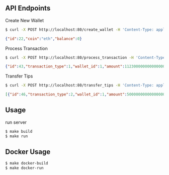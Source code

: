 ## API Endpoints

Create New Wallet
```bash
$ curl -X POST http://localhost:80/create_wallet -H 'Content-Type: application/json' -d '{"coin":"eth"}'
```

```json
{"id":22,"coin":"eth","balance":0}
```


Process Transaction
```bash
$ curl -X POST http://localhost:80/process_transaction -H 'Content-Type: application/json' -d '{"transaction_type":1, "wallet_id":1, "amount": 1.123}'
```

```json
{"id":43,"transaction_type":1,"wallet_id":1,"amount":1123000000000000000,"updated_balance":1123000000000000000}
```


Transfer Tips
```bash
$ curl -X POST http://localhost:80/transfer_tips -H 'Content-Type: application/json' -d '{"from_wallet_id":1, "to_wallet_id":22, "amount": 0.5}'
```

```json
[{"id":46,"transaction_type":2,"wallet_id":1,"amount":500000000000000000,"updated_balance":3123000000000000000},{"id":47,"transaction_type":1,"wallet_id":22,"amount":500000000000000000,"updated_balance":500000000000000000}]
```

## Usage

run server
```bash
$ make build
$ make run
```

## Docker Usage

```bash
$ make docker-build
$ make docker-run
```